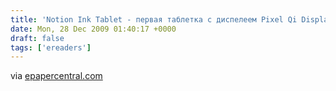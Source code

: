 ```yaml
---
title: 'Notion Ink Tablet - первая таблетка с диспелеем Pixel Qi Display. Обещают показать на CES''10'
date: Mon, 28 Dec 2009 01:40:17 +0000
draft: false
tags: ['ereaders']
---
```


via [epapercentral.com](http://www.epapercentral.com/notion-ink-tablet-to-use-pixel-qi-display.htm)
